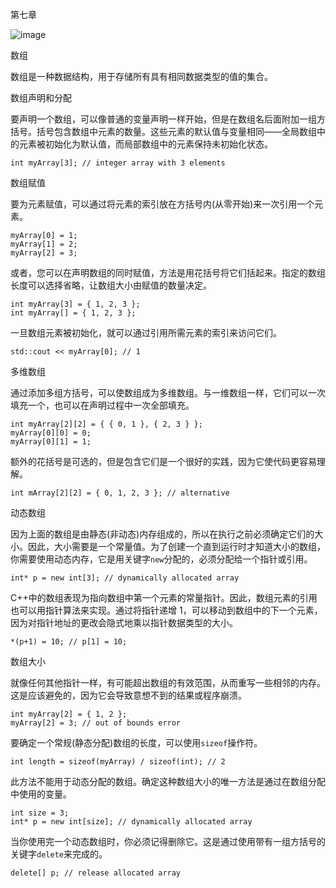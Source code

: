 第七章

![image](images/frontdot.jpg)

数组

数组是一种数据结构，用于存储所有具有相同数据类型的值的集合。

数组声明和分配

要声明一个数组，可以像普通的变量声明一样开始，但是在数组名后面附加一组方括号。括号包含数组中元素的数量。这些元素的默认值与变量相同——全局数组中的元素被初始化为默认值，而局部数组中的元素保持未初始化状态。

```
int myArray[3]; // integer array with 3 elements
```

数组赋值

要为元素赋值，可以通过将元素的索引放在方括号内(从零开始)来一次引用一个元素。

```
myArray[0] = 1;
myArray[1] = 2;
myArray[2] = 3;
```

或者，您可以在声明数组的同时赋值，方法是用花括号将它们括起来。指定的数组长度可以选择省略，让数组大小由赋值的数量决定。

```
int myArray[3] = { 1, 2, 3 };
int myArray[] = { 1, 2, 3 };
```

一旦数组元素被初始化，就可以通过引用所需元素的索引来访问它们。

```
std::cout << myArray[0]; // 1
```

多维数组

通过添加多组方括号，可以使数组成为多维数组。与一维数组一样，它们可以一次填充一个，也可以在声明过程中一次全部填充。

```
int myArray[2][2] = { { 0, 1 }, { 2, 3 } };
myArray[0][0] = 0;
myArray[0][1] = 1;
```

额外的花括号是可选的，但是包含它们是一个很好的实践，因为它使代码更容易理解。

```
int mArray[2][2] = { 0, 1, 2, 3 }; // alternative
```

动态数组

因为上面的数组是由静态(非动态)内存组成的，所以在执行之前必须确定它们的大小。因此，大小需要是一个常量值。为了创建一个直到运行时才知道大小的数组，你需要使用动态内存，它是用关键字`new`分配的，必须分配给一个指针或引用。

```
int* p = new int[3]; // dynamically allocated array
```

C++中的数组表现为指向数组中第一个元素的常量指针。因此，数组元素的引用也可以用指针算法来实现。通过将指针递增 1，可以移动到数组中的下一个元素，因为对指针地址的更改会隐式地乘以指针数据类型的大小。

```
*(p+1) = 10; // p[1] = 10;
```

数组大小

就像任何其他指针一样，有可能超出数组的有效范围，从而重写一些相邻的内存。这是应该避免的，因为它会导致意想不到的结果或程序崩溃。

```
int myArray[2] = { 1, 2 };
myArray[2] = 3; // out of bounds error
```

要确定一个常规(静态分配)数组的长度，可以使用`sizeof`操作符。

```
int length = sizeof(myArray) / sizeof(int); // 2
```

此方法不能用于动态分配的数组。确定这种数组大小的唯一方法是通过在数组分配中使用的变量。

```
int size = 3;
int* p = new int[size]; // dynamically allocated array
```

当你使用完一个动态数组时，你必须记得删除它。这是通过使用带有一组方括号的关键字`delete`来完成的。

```
delete[] p; // release allocated array
```